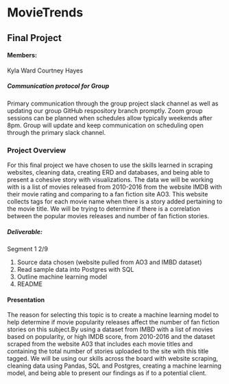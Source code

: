 # MovieTrends
## Final Project


#### Members:

Kyla Ward
Courtney Hayes



##### Communication protocol for Group
Primary communication through the group project slack channel as well as updating our group GitHub respository branch promptly.
Zoom group sessions can be planned when schedules allow typically weekends after 8pm. Group will update and keep communication on scheduling open through the primary 
slack channel.


### Project Overview
For this final project we have chosen to use the skills learned in scraping websites, cleaning data, creating ERD and databases, and being able to present a cohesive 
story with visualizations. The data we will be working with is a list of movies released from 2010-2016 from the website IMDB with their movie rating and comparing to 
a fan fiction site AO3. This website collects tags for each movie name when there is a story added pertaining to the movie title. We will be trying to determine if 
there is a correlation between the popular movies releases and number of fan fiction stories.




##### Deliverable:
Segment 1 2/9 
1. Source data chosen (website pulled from AO3 and IMBD dataset)
2. Read sample data into Postgres with SQL 
3. Outline machine learning model 
4. README



#### Presentation
The reason for selecting this topic is to create a machine learning model to help determine if movie popularity releases affect the number of fan fiction stories on 
this subject.By using a dataset from IMBD with a list of movies based on popularity, or high IMDB score, from 2010-2016 and the dataset scraped from the website A03 
that includes each movie titles and containing the total number of stories uploaded to the site with this title tagged. 
We will be using our skills across the board with website scraping, cleaning data using Pandas, SQL and Postgres, creating a machine learning model, and being able to 
present our findings as if to a potential client. 







